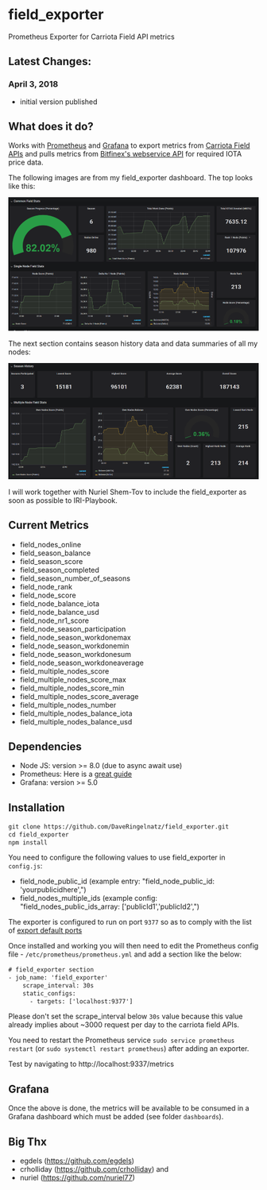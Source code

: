 # field_exporter
Prometheus Exporter for Carriota Field API metrics

## Latest Changes:

### April 3, 2018
* initial version published

## What does it do?

Works with [Prometheus](https://github.com/prometheus/prometheus) and [Grafana](https://grafana.com/) to export metrics from [Carriota Field APIs](http://field.carriota.com/) and pulls metrics from [Bitfinex's webservice API](https://docs.bitfinex.com/v2/docs) for required IOTA price data.

The following images are from my field_exporter dashboard. The top looks like this:

![top of dashboard](https://github.com/DaveRingelnatz/field_exporter/blob/master/images/field_exporter_top.png)

The next section contains season history data and data summaries of all my nodes:

![bottom of dashboard](https://github.com/DaveRingelnatz/field_exporter/blob/master/images/field_exporter_bottom.png)

I will work together with Nuriel Shem-Tov to include the field_exporter as soon as possible to IRI-Playbook.

## Current Metrics

* field_nodes_online
* field_season_balance
* field_season_score
* field_season_completed
* field_season_number_of_seasons
* field_node_rank
* field_node_score
* field_node_balance_iota
* field_node_balance_usd
* field_node_nr1_score
* field_node_season_participation
* field_node_season_workdonemax
* field_node_season_workdonemin
* field_node_season_workdonesum
* field_node_season_workdoneaverage
* field_multiple_nodes_score
* field_multiple_nodes_score_max
* field_multiple_nodes_score_min
* field_multiple_nodes_score_average
* field_multiple_nodes_number
* field_multiple_nodes_balance_iota
* field_multiple_nodes_balance_usd

## Dependencies

* Node JS: version >= 8.0 (due to async await use)
* Prometheus:  Here is a [great guide](https://www.digitalocean.com/community/tutorials/how-to-install-prometheus-on-ubuntu-16-04)
* Grafana: version >= 5.0

## Installation

```
git clone https://github.com/DaveRingelnatz/field_exporter.git
cd field_exporter
npm install
```

You need to configure the following values to use field_exporter in `config.js`:

* field_node_public_id (example entry: "field_node_public_id: 'yourpublicidhere',")
* field_nodes_multiple_ids (example config: "field_nodes_public_ids_array: ['publicId1','publicId2',")

The exporter is configured to run on port `9377` so as to comply with the list of [export default ports](https://github.com/prometheus/prometheus/wiki/Default-port-allocations)

Once installed and working you will then need to edit the Prometheus config file - `/etc/prometheus/prometheus.yml` and add a section like the below:

```
# field_exporter section
- job_name: 'field_exporter'
    scrape_interval: 30s
    static_configs:
      - targets: ['localhost:9377']
```
Please don't set the scrape_interval below `30s` value because this value already implies about ~3000 request per day to the carriota field APIs.

You need to restart the Prometheus service `sudo service prometheus restart` (or `sudo systemctl restart prometheus`) after adding an exporter.

Test by navigating to http://localhost:9337/metrics

## Grafana

Once the above is done, the metrics will be available to be consumed in a Grafana dashboard which must be added (see folder `dashboards`). 

## Big Thx

* egdels (https://github.com/egdels)
* crholliday (https://github.com/crholliday) and
* nuriel (https://github.com/nuriel77)
